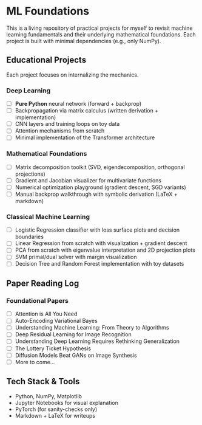 # ML Foundations

This is a living repository of practical projects for myself to revisit machine learning fundamentals and their underlying mathematical foundations. Each project is built with minimal dependencies (e.g., only NumPy).

## Educational Projects

Each project focuses on internalizing the mechanics.

### Deep Learning
- [ ] **Pure Python** neural network (forward + backprop)
- [ ] Backpropagation via matrix calculus (written derivation + implementation)
- [ ] CNN layers and training loops on toy data
- [ ] Attention mechanisms from scratch
- [ ] Minimal implementation of the Transformer architecture

### Mathematical Foundations
- [ ] Matrix decomposition toolkit (SVD, eigendecomposition, orthogonal projections)
- [ ] Gradient and Jacobian visualizer for multivariate functions
- [ ] Numerical optimization playground (gradient descent, SGD variants)
- [ ] Manual backprop walkthrough with symbolic derivation (LaTeX + markdown)

### Classical Machine Learning
- [ ] Logistic Regression classifier with loss surface plots and decision boundaries  
- [ ] Linear Regression from scratch with visualization + gradient descent  
- [ ] PCA from scratch with eigenvalue interpretation and 2D projection plots  
- [ ] SVM primal/dual solver with margin visualization  
- [ ] Decision Tree and Random Forest implementation with toy datasets

## Paper Reading Log

### Foundational Papers
- [ ] Attention is All You Need
- [ ] Auto-Encoding Variational Bayes
- [ ] Understanding Machine Learning: From Theory to Algorithms
- [ ] Deep Residual Learning for Image Recognition
- [ ] Understanding Deep Learning Requires Rethinking Generalization
- [ ] The Lottery Ticket Hypothesis
- [ ] Diffusion Models Beat GANs on Image Synthesis
- [ ] More to come...

## Tech Stack & Tools

- Python, NumPy, Matplotlib
- Jupyter Notebooks for visual explanation
- PyTorch (for sanity-checks only)
- Markdown + LaTeX for writeups
